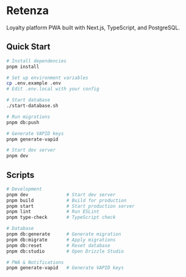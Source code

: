 # Retenza

Loyalty platform PWA built with Next.js, TypeScript, and PostgreSQL.

## Quick Start

```bash
# Install dependencies
pnpm install

# Set up environment variables
cp .env.example .env
# Edit .env.local with your config

# Start database
./start-database.sh

# Run migrations
pnpm db:push

# Generate VAPID keys
pnpm generate-vapid

# Start dev server
pnpm dev
```

## Scripts

```bash
# Development
pnpm dev              # Start dev server
pnpm build            # Build for production
pnpm start            # Start production server
pnpm lint             # Run ESLint
pnpm type-check       # TypeScript check

# Database
pnpm db:generate      # Generate migration
pnpm db:migrate       # Apply migrations
pnpm db:reset         # Reset database
pnpm db:studio        # Open Drizzle Studio

# PWA & Notifications
pnpm generate-vapid   # Generate VAPID keys
```

